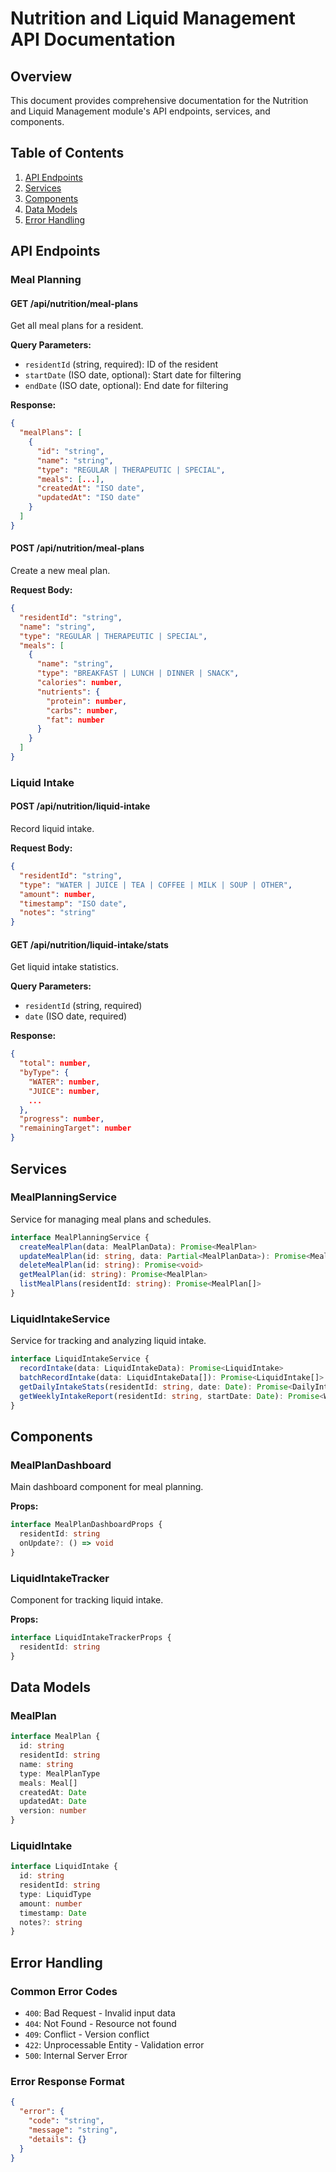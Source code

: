 # Nutrition and Liquid Management API Documentation

## Overview
This document provides comprehensive documentation for the Nutrition and Liquid Management module's API endpoints, services, and components.

## Table of Contents
1. [API Endpoints](#api-endpoints)
2. [Services](#services)
3. [Components](#components)
4. [Data Models](#data-models)
5. [Error Handling](#error-handling)

## API Endpoints

### Meal Planning

#### GET /api/nutrition/meal-plans
Get all meal plans for a resident.

**Query Parameters:**
- `residentId` (string, required): ID of the resident
- `startDate` (ISO date, optional): Start date for filtering
- `endDate` (ISO date, optional): End date for filtering

**Response:**
```json
{
  "mealPlans": [
    {
      "id": "string",
      "name": "string",
      "type": "REGULAR | THERAPEUTIC | SPECIAL",
      "meals": [...],
      "createdAt": "ISO date",
      "updatedAt": "ISO date"
    }
  ]
}
```

#### POST /api/nutrition/meal-plans
Create a new meal plan.

**Request Body:**
```json
{
  "residentId": "string",
  "name": "string",
  "type": "REGULAR | THERAPEUTIC | SPECIAL",
  "meals": [
    {
      "name": "string",
      "type": "BREAKFAST | LUNCH | DINNER | SNACK",
      "calories": number,
      "nutrients": {
        "protein": number,
        "carbs": number,
        "fat": number
      }
    }
  ]
}
```

### Liquid Intake

#### POST /api/nutrition/liquid-intake
Record liquid intake.

**Request Body:**
```json
{
  "residentId": "string",
  "type": "WATER | JUICE | TEA | COFFEE | MILK | SOUP | OTHER",
  "amount": number,
  "timestamp": "ISO date",
  "notes": "string"
}
```

#### GET /api/nutrition/liquid-intake/stats
Get liquid intake statistics.

**Query Parameters:**
- `residentId` (string, required)
- `date` (ISO date, required)

**Response:**
```json
{
  "total": number,
  "byType": {
    "WATER": number,
    "JUICE": number,
    ...
  },
  "progress": number,
  "remainingTarget": number
}
```

## Services

### MealPlanningService
Service for managing meal plans and schedules.

```typescript
interface MealPlanningService {
  createMealPlan(data: MealPlanData): Promise<MealPlan>
  updateMealPlan(id: string, data: Partial<MealPlanData>): Promise<MealPlan>
  deleteMealPlan(id: string): Promise<void>
  getMealPlan(id: string): Promise<MealPlan>
  listMealPlans(residentId: string): Promise<MealPlan[]>
}
```

### LiquidIntakeService
Service for tracking and analyzing liquid intake.

```typescript
interface LiquidIntakeService {
  recordIntake(data: LiquidIntakeData): Promise<LiquidIntake>
  batchRecordIntake(data: LiquidIntakeData[]): Promise<LiquidIntake[]>
  getDailyIntakeStats(residentId: string, date: Date): Promise<DailyIntakeStats>
  getWeeklyIntakeReport(residentId: string, startDate: Date): Promise<WeeklyReport>
}
```

## Components

### MealPlanDashboard
Main dashboard component for meal planning.

**Props:**
```typescript
interface MealPlanDashboardProps {
  residentId: string
  onUpdate?: () => void
}
```

### LiquidIntakeTracker
Component for tracking liquid intake.

**Props:**
```typescript
interface LiquidIntakeTrackerProps {
  residentId: string
}
```

## Data Models

### MealPlan
```typescript
interface MealPlan {
  id: string
  residentId: string
  name: string
  type: MealPlanType
  meals: Meal[]
  createdAt: Date
  updatedAt: Date
  version: number
}
```

### LiquidIntake
```typescript
interface LiquidIntake {
  id: string
  residentId: string
  type: LiquidType
  amount: number
  timestamp: Date
  notes?: string
}
```

## Error Handling

### Common Error Codes
- `400`: Bad Request - Invalid input data
- `404`: Not Found - Resource not found
- `409`: Conflict - Version conflict
- `422`: Unprocessable Entity - Validation error
- `500`: Internal Server Error

### Error Response Format
```json
{
  "error": {
    "code": "string",
    "message": "string",
    "details": {}
  }
}
```
